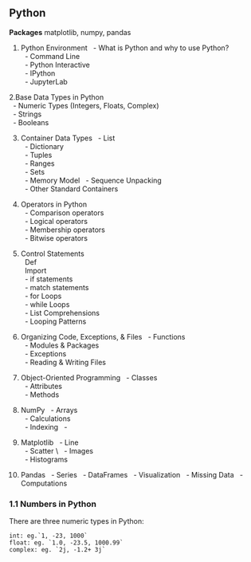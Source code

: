 ## Python
__Packages__
matplotlib, numpy, pandas

1. Python Environment
&nbsp; - What is Python and why to use  Python? \
&nbsp; - Command Line \
&nbsp; - Python Interactive \
&nbsp; - IPython \
&nbsp; - JupyterLab

2.Base Data Types in Python \
&nbsp; - Numeric Types (Integers, Floats, Complex) \
&nbsp; - Strings \
&nbsp; - Booleans 

3. Container Data Types
&nbsp; - List \
&nbsp; - Dictionary \
&nbsp; - Tuples \
&nbsp; - Ranges \
&nbsp; - Sets \
&nbsp; - Memory Model
&nbsp; - Sequence Unpacking \
&nbsp; - Other Standard Containers

4. Operators in Python  \
&nbsp;  - Comparison operators \
&nbsp;  - Logical operators \
&nbsp;  - Membership operators \
&nbsp;  - Bitwise operators

5. Control Statements \
&nbsp;  Def \
&nbsp;  Import \
&nbsp;  - if statements \
&nbsp;  - match statements \
&nbsp;  - for Loops \
&nbsp;  - while Loops \
&nbsp;  - List Comprehensions \
&nbsp;  - Looping Patterns

7. Organizing Code, Exceptions, & Files
&nbsp;  - Functions \
&nbsp;  - Modules & Packages \
&nbsp;  - Exceptions \
&nbsp;  - Reading & Writing Files

8. Object-Oriented Programming
&nbsp;  - Classes \
&nbsp;  - Attributes \
&nbsp;  - Methods

9. NumPy
&nbsp;  - Arrays \
&nbsp;  - Calculations \
&nbsp;  - Indexing
&nbsp;  -

11. Matplotlib
&nbsp;  -  Line \
&nbsp;  - Scatter \ 
&nbsp;  - Images \
&nbsp;  - Histograms

13. Pandas
&nbsp;  - Series
&nbsp;  - DataFrames
&nbsp;  - Visualization 
&nbsp;  - Missing Data
&nbsp;  - Computations








### 1.1 Numbers in Python
There are three numeric types in Python:
```
int: eg.`1, -23, 1000`
float: eg. `1.0, -23.5, 1000.99`
complex: eg. `2j, -1.2+ 3j`
```





